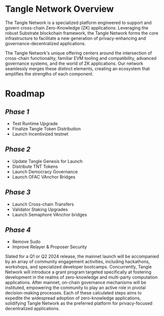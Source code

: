 # Tangle Network Overview
The Tangle Network is a specialized platform engineered to support and govern cross-chain Zero-Knowledge (ZK) applications. Leveraging the robust Substrate blockchain framework, the Tangle Network forms the core infrastructure to facilitate a new generation of privacy-enhancing and governance-decentralized applications.

The Tangle Network's unique offering centers around the intersection of cross-chain functionality, familiar EVM tooling and compatibility, advanced governance systems, and the world of ZK applications. Our network seamlessly merges these distinct elements, creating an ecosystem that amplifies the strengths of each component.
# Roadmap
## _Phase 1_
* Test Runtime Upgrade
* Finalize Tangle Token Distribution
* Launch Incentivized testnet
## _Phase 2_
* Update Tangle Genesis for Launch
* Distribute TNT Tokens
* Launch Democracy Governance
* Launch OFAC VAnchor Bridges
## _Phase 3_
* Launch Cross-chain Transfers
* Validator Staking Upgrades
* Launch Semaphore VAnchor bridges
## _Phase 4_
* Remove Sudo
* Improve Relayer & Proposer Security

Slated for a Q1 or Q2 2024 release, the mainnet launch will be accompanied by an array of community engagement activities, including hackathons, workshops, and specialized developer bootcamps. Concurrently, Tangle Network will introduce a grant program targeted specifically at fostering development in the realms of zero-knowledge and multi-party computation applications. After mainnet, on-chain governance mechanisms will be instituted, empowering the community to play an active role in pivotal decision-making processes. Each of these calculated steps aims to expedite the widespread adoption of zero-knowledge applications, solidifying Tangle Network as the preferred platform for privacy-focused decentralized applications.
